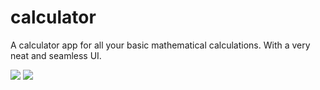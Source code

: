 calculator
==========

A calculator app for all your basic mathematical calculations. With a very neat and seamless UI.

<img src = http://i.imgur.com/d8QUPVi.png>
<img src = http://i.imgur.com/JdylqFO.png>
